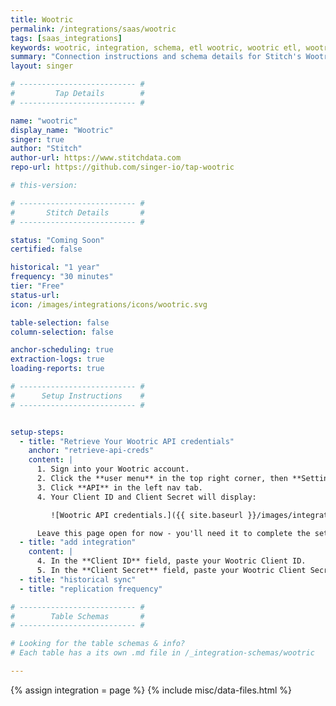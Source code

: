 ```yaml
---
title: Wootric
permalink: /integrations/saas/wootric
tags: [saas_integrations]
keywords: wootric, integration, schema, etl wootric, wootric etl, wootric schema
summary: "Connection instructions and schema details for Stitch's Wootric integration."
layout: singer

# -------------------------- #
#         Tap Details        #
# -------------------------- #

name: "wootric"
display_name: "Wootric"
singer: true
author: "Stitch"
author-url: https://www.stitchdata.com
repo-url: https://github.com/singer-io/tap-wootric

# this-version:

# -------------------------- #
#       Stitch Details       #
# -------------------------- #

status: "Coming Soon"
certified: false

historical: "1 year"
frequency: "30 minutes"
tier: "Free"
status-url: 
icon: /images/integrations/icons/wootric.svg

table-selection: false
column-selection: false

anchor-scheduling: true
extraction-logs: true
loading-reports: true

# -------------------------- #
#      Setup Instructions    #
# -------------------------- #


setup-steps:
  - title: "Retrieve Your Wootric API credentials"
    anchor: "retrieve-api-creds"
    content: |
      1. Sign into your Wootric account.
      2. Click the **user menu** in the top right corner, then **Settings**.
      3. Click **API** in the left nav tab.
      4. Your Client ID and Client Secret will display:

         ![Wootric API credentials.]({{ site.baseurl }}/images/integrations/wootric-api-credentials.png)

      Leave this page open for now - you'll need it to complete the setup in Stitch.
  - title: "add integration"
    content: |
      4. In the **Client ID** field, paste your Wootric Client ID.
      5. In the **Client Secret** field, paste your Wootric Client Secret.
  - title: "historical sync"
  - title: "replication frequency"

# -------------------------- #
#        Table Schemas       #
# -------------------------- #

# Looking for the table schemas & info?
# Each table has a its own .md file in /_integration-schemas/wootric

---
```

{% assign integration = page %}
{% include misc/data-files.html %}


